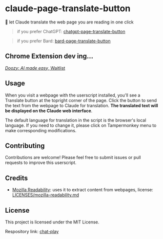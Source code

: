 # claude-page-translate-button

🍓 let Claude translate the web page you are reading in one click

> if you prefer ChatGPT: [chatgpt-page-translate-button](https://greasyfork.org/scripts/464067)

> if you prefer Bard: [bard-page-translate-button](https://greasyfork.org/scripts/471758)

## Chrome Extension dev ing...

[*Doozy: AI made easy*, Waitlist](https://docs.google.com/forms/d/e/1FAIpQLSco0ORt6OejFDi04wat5ZzrOblHHEzu_qAswneexrQ4A60Xsw/viewform?usp=sf_link)

## Usage

When you visit a webpage with the userscript installed, you'll see a Translate button at the topright corner of the page. Click the button to send the text from the webpage to Claude for translation. **The translated text will be displayed on the Claude web interface**.

The default language for translation in the script is the browser's local language. If you need to change it, please click on Tampermonkey menu to make corresponding modifications.

## Contributing

Contributions are welcome! Please feel free to submit issues or pull requests to improve this userscript.

## Credits

- [Mozilla Readability](https://github.com/mozilla/readability): uses it to extract content from webpages, license: [LICENSES/mozilla-readability.md](LICENSES/mozilla-readability.md)

## License

This project is licensed under the MIT License.

Respository link: [chat-play](https://github.com/mefengl/chat-play)
